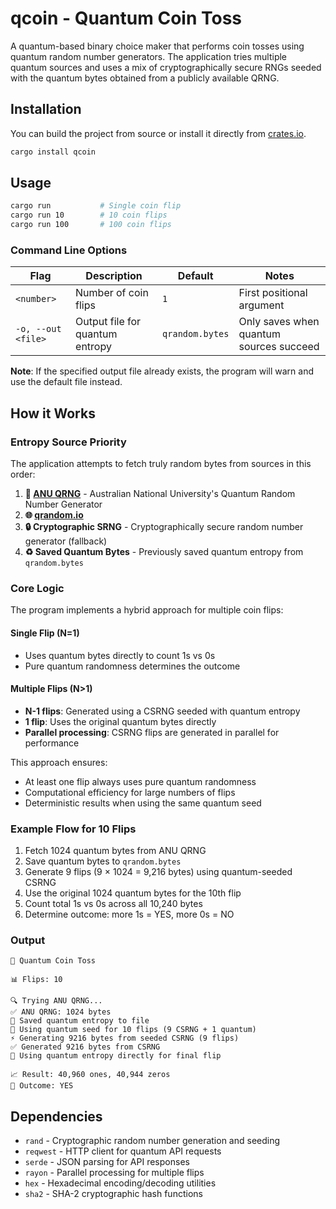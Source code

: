 # qcoin - Quantum Coin Toss

A quantum-based binary choice maker that performs coin tosses using quantum random number generators. The application tries multiple quantum sources and uses a mix of cryptographically secure RNGs seeded with the quantum bytes obtained from a publicly available QRNG.

## Installation
You can build the project from source or install it directly from [crates.io](https://crates.io/crates/qcoin).

```bash
cargo install qcoin
```

## Usage

```bash
cargo run           # Single coin flip
cargo run 10        # 10 coin flips
cargo run 100       # 100 coin flips
```

### Command Line Options

| Flag | Description | Default | Notes |
|------|-------------|---------|-------|
| `<number>` | Number of coin flips | `1` | First positional argument |
| `-o, --out <file>` | Output file for quantum entropy | `qrandom.bytes` | Only saves when quantum sources succeed |

**Note**: If the specified output file already exists, the program will warn and use the default file instead.

## How it Works

### Entropy Source Priority

The application attempts to fetch truly random bytes from sources in this order:

1. **🔬 [ANU QRNG](https://qrng.anu.edu.au/)** - Australian National University's Quantum Random Number Generator
2. **🌐 [qrandom.io](https://qrandom.io/)** 
3. **🔒 Cryptographic SRNG** - Cryptographically secure random number generator (fallback)
4. **♻️ Saved Quantum Bytes** - Previously saved quantum entropy from `qrandom.bytes`

### Core Logic

The program implements a hybrid approach for multiple coin flips:

#### Single Flip (N=1)
- Uses quantum bytes directly to count 1s vs 0s
- Pure quantum randomness determines the outcome

#### Multiple Flips (N>1) 
- **N-1 flips**: Generated using a CSRNG seeded with quantum entropy
- **1 flip**: Uses the original quantum bytes directly
- **Parallel processing**: CSRNG flips are generated in parallel for performance

This approach ensures:
- At least one flip always uses pure quantum randomness
- Computational efficiency for large numbers of flips
- Deterministic results when using the same quantum seed

### Example Flow for 10 Flips
1. Fetch 1024 quantum bytes from ANU QRNG
2. Save quantum bytes to `qrandom.bytes`
3. Generate 9 flips (9 × 1024 = 9,216 bytes) using quantum-seeded CSRNG
4. Use the original 1024 quantum bytes for the 10th flip
5. Count total 1s vs 0s across all 10,240 bytes
6. Determine outcome: more 1s = YES, more 0s = NO

### Output
```
🎲 Quantum Coin Toss

📊 Flips: 10

🔍 Trying ANU QRNG...
✅ ANU QRNG: 1024 bytes
💾 Saved quantum entropy to file
🌱 Using quantum seed for 10 flips (9 CSRNG + 1 quantum)
⚡ Generating 9216 bytes from seeded CSRNG (9 flips)
✅ Generated 9216 bytes from CSRNG
🔬 Using quantum entropy directly for final flip

📈 Result: 40,960 ones, 40,944 zeros
🎯 Outcome: YES
```

## Dependencies

- `rand` - Cryptographic random number generation and seeding
- `reqwest` - HTTP client for quantum API requests  
- `serde` - JSON parsing for API responses
- `rayon` - Parallel processing for multiple flips
- `hex` - Hexadecimal encoding/decoding utilities
- `sha2` - SHA-2 cryptographic hash functions
